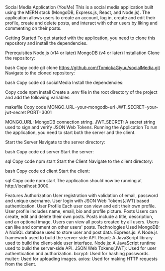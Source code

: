 Social Media Application (YouMe)
This is a social media application built using the MERN stack (MongoDB, Express.js, React, and Node.js). The application allows users to create an account, log in, create and edit their profile, create and delete posts, and interact with other users by liking and commenting on their posts.

Getting Started
To get started with the application, you need to clone this repository and install the dependencies.

Prerequisites
Node.js (v14 or later)
MongoDB (v4 or later)
Installation
Clone the repository:

bash
Copy code
git clone https://github.com/TomiokaGiyuu/socialMedia.git
Navigate to the cloned repository:

bash
Copy code
cd socialMedia
Install the dependencies:

Copy code
npm install
Create a .env file in the root directory of the project and add the following variables:

makefile
Copy code
MONGO_URL=your-mongodb-uri
JWT_SECRET=your-jwt-secret
PORT=3001

MONGO_URL: MongoDB connection string.
JWT_SECRET: A secret string used to sign and verify JSON Web Tokens.
Running the Application
To run the application, you need to start both the server and the client.

Start the Server
Navigate to the server directory:

bash
Copy code
cd server
Start the server:

sql
Copy code
npm start
Start the Client
Navigate to the client directory:

bash
Copy code
cd client
Start the client:

sql
Copy code
npm start
The application should now be running at http://localhost:3000.

Features
Authorization
User registration with validation of email, password and unique username.
User login with JSON Web Tokens(JWT) based authentication.
User Profile
Each user can view and edit their own profile.
User profile includes name, email, bio and profile picture.
Posts
Users can create, edit and delete their own posts.
Posts include a title, description, and an optional image.
Users can view all posts created by all users.
Users can like and comment on other users' posts.
Technologies Used
MongoDB: A NoSQL database used to store user and post data.
Express.js: A Node.js framework used to build the server-side API.
React: A JavaScript library used to build the client-side user interface.
Node.js: A JavaScript runtime used to build the server-side API.
JSON Web Tokens(JWT): Used for user authentication and authorization.
bcrypt: Used for hashing passwords.
multer: Used for uploading images.
axios: Used for making HTTP requests from the client.
